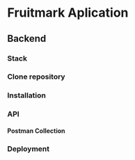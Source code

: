 # Fruitmark Aplication
## Backend

### Stack

### Clone repository

### Installation

### API

#### Postman Collection

### Deployment